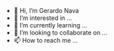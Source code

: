 - 👋 Hi, I’m Gerardo Nava
- 👀 I’m interested in ...
- 🌱 I’m currently learning ...
- 💞️ I’m looking to collaborate on ...
- 📫 How to reach me ...

<!---
gerardo-encora/gerardo-encora is a ✨ special ✨ repository because its `README.md` (this file) appears on your GitHub profile.
You can click the Preview link to take a look at your changes.
--->
